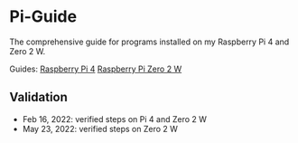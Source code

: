 # Pi-Guide
The comprehensive guide for programs installed on my Raspberry Pi 4 and Zero 2 W. 

Guides:
[Raspberry Pi 4](/Raspberry%20Pi%204/)
[Raspberry Pi Zero 2 W](/Raspberry%20Pi%20Zero%202%20W/)

## Validation
* Feb 16, 2022: verified steps on Pi 4 and Zero 2 W
* May 23, 2022: verified steps on Zero 2 W
